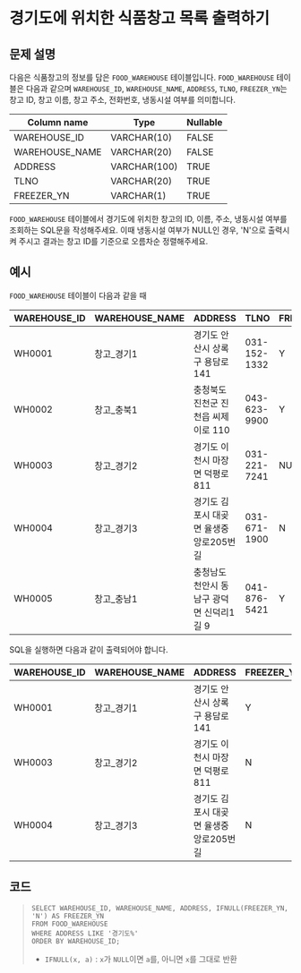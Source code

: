 # 경기도에 위치한 식품창고 목록 출력하기

## 문제 설명
다음은 식품창고의 정보를 담은 `FOOD_WAREHOUSE` 테이블입니다. `FOOD_WAREHOUSE` 테이블은 다음과 같으며 `WAREHOUSE_ID`, `WAREHOUSE_NAME`, `ADDRESS`, `TLNO`, `FREEZER_YN`는 창고 ID, 창고 이름, 창고 주소, 전화번호, 냉동시설 여부를 의미합니다.

|Column name|	Type	|Nullable|
|-|-|-|
|WAREHOUSE_ID|	VARCHAR(10)	|FALSE|
|WAREHOUSE_NAME|	VARCHAR(20)|	FALSE|
|ADDRESS|VARCHAR(100)|	TRUE|
|TLNO	|VARCHAR(20)|	TRUE|
|FREEZER_YN|	VARCHAR(1)|	TRUE|

`FOOD_WAREHOUSE` 테이블에서 경기도에 위치한 창고의 ID, 이름, 주소, 냉동시설 여부를 조회하는 SQL문을 작성해주세요. 이때 냉동시설 여부가 NULL인 경우, 'N'으로 출력시켜 주시고 결과는 창고 ID를 기준으로 오름차순 정렬해주세요.

## 예시
`FOOD_WAREHOUSE` 테이블이 다음과 같을 때

| WAREHOUSE_ID | 	WAREHOUSE_NAME	 |ADDRESS	|TLNO|	FREEZER_YN|
|--------------|------------------|-|-|-|
| WH0001       | 창고_경기1	 |경기도 안산시 상록구 용담로 141|	031-152-1332|	Y|
| WH0002       | 	창고_충북1          |	충청북도 진천군 진천읍 씨제이로 110|	043-623-9900|	Y|
| WH0003	      | 창고_경기2           |	경기도 이천시 마장면 덕평로 811	|031-221-7241|	NULL|
| WH0004	      | 창고_경기3           | 	경기도 김포시 대곶면 율생중앙로205번길 | 	031-671-1900    | 	N               |
| WH0005       |	창고_충남1|	충청남도 천안시 동남구 광덕면 신덕리1길 9|	041-876-5421|	Y|

SQL을 실행하면 다음과 같이 출력되어야 합니다.

|WAREHOUSE_ID|	WAREHOUSE_NAME|	ADDRESS|	FREEZER_YN|
|-|-|-|-|
|WH0001|	창고_경기1|	경기도 안산시 상록구 용담로 141|	Y|
|WH0003	|창고_경기2|	경기도 이천시 마장면 덕평로 811|	N|
|WH0004	|창고_경기3	|경기도 김포시 대곶면 율생중앙로205번길|	N|

## 코드
> ```mysql
> SELECT WAREHOUSE_ID, WAREHOUSE_NAME, ADDRESS, IFNULL(FREEZER_YN, 'N') AS FREEZER_YN
> FROM FOOD_WAREHOUSE
> WHERE ADDRESS LIKE '경기도%'
> ORDER BY WAREHOUSE_ID;
> ```
> - `IFNULL(x, a)` : `x`가 `NULL`이면 `a`를, 아니면 `x`를 그대로 반환